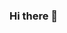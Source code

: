 ### Hi there 👋

<!--
**softmilkpc/softmilkpc** is a ✨ _special_ ✨ repository because its `README.md` (this file) appears on your GitHub profile.

Here are some ideas to get you started:

 @ossdao-org•AIRDROP-0xE20B4A14932B8DDf1fa6Eb8549E3C1724875AA1C

- 🔭 I’m currently working on ...
- 🌱 I’m currently learning ...
- 👯 I’m looking to collaborate on ...
- 🤔 I’m looking for help with ...
- 💬 Ask me about ...
- 📫 How to reach me: ...
- 😄 Pronouns: ...
- ⚡ Fun fact: ...
-->
